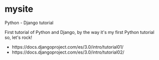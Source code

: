 # mysite

Python - Django tutorial

First tutorial of Python and Django, by the way it's my first Python tutorial so, let's rock! 
<ul>
<li>https://docs.djangoproject.com/es/3.0/intro/tutorial01/</li>
<li>https://docs.djangoproject.com/es/3.0/intro/tutorial02/</li>
  </ul>
